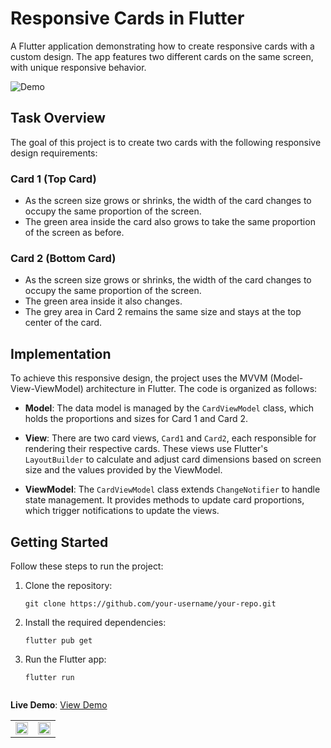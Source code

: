 # Responsive Cards in Flutter

A Flutter application demonstrating how to create responsive cards with a custom design. The app features two different cards on the same screen, with unique responsive behavior.

![Demo](demo.gif)

## Task Overview

The goal of this project is to create two cards with the following responsive design requirements:

### Card 1 (Top Card)

- As the screen size grows or shrinks, the width of the card changes to occupy the same proportion of the screen.
- The green area inside the card also grows to take the same proportion of the screen as before.

### Card 2 (Bottom Card)

- As the screen size grows or shrinks, the width of the card changes to occupy the same proportion of the screen.
- The green area inside it also changes.
- The grey area in Card 2 remains the same size and stays at the top center of the card.

## Implementation

To achieve this responsive design, the project uses the MVVM (Model-View-ViewModel) architecture in Flutter. The code is organized as follows:

- **Model**: The data model is managed by the `CardViewModel` class, which holds the proportions and sizes for Card 1 and Card 2.

- **View**: There are two card views, `Card1` and `Card2`, each responsible for rendering their respective cards. These views use Flutter's `LayoutBuilder` to calculate and adjust card dimensions based on screen size and the values provided by the ViewModel.

- **ViewModel**: The `CardViewModel` class extends `ChangeNotifier` to handle state management. It provides methods to update card proportions, which trigger notifications to update the views.

## Getting Started

Follow these steps to run the project:

1. Clone the repository:

   ```shell
   git clone https://github.com/your-username/your-repo.git

2. Install the required dependencies:

   ```shell
   flutter pub get

3. Run the Flutter app:

   ```shell
   flutter run


**Live Demo**: [View Demo](https://responsive-achiit.vercel.app/)


|                                                          |                                                      |
|----------------------------------------------------------|:----------------------------------------------------:|
| <img src="sample/Demo.gif" width="100%" >     | <img src="sample/Demo pc.gif" width="100%" > |  
